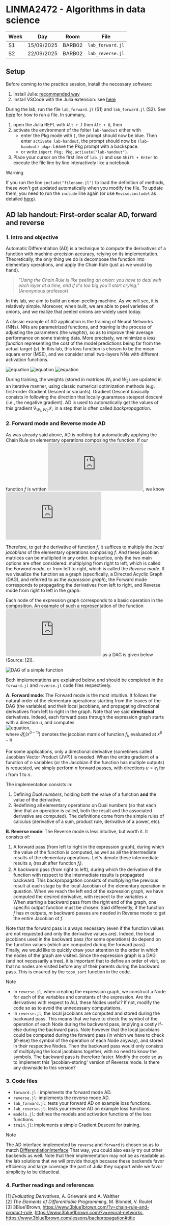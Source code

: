 # LINMA2472 - Algorithms in data science

| Week  | Day        | Room   | File             |
|-------|------------|--------|------------------|
| S1    | 15/09/2025 | BARB02 | `lab_forward.jl` |
| S2    | 22/09/2025 | BARB02 | `lab_reverse.jl` |

## Setup

Before coming to the practice session, install the necessary software:

1. Install Julia: [recommended way](https://modernjuliaworkflows.org/writing/#installation)
2. Install VSCode with the Julia extension: see [here](https://modernjuliaworkflows.org/writing/#editor)

During the lab, run the file `lab_forward.jl` (S1) and `lab_forward.jl` (S2).
See [here](https://modernjuliaworkflows.org/writing/#running_code) for how to run a file.
In summary,
1. open the Julia REPL with `Alt + J` then `Alt + O`, then
2. activate the environment of the folter `lab-handout` either with
    * enter the Pkg mode with `]`, the prompt should now be blue. Then enter `activate lab-handout`, the prompt should now be `(lab-handout) pkg>`. Leave the Pkg prompt with a backspace.
    * or write `import Pkg; Pkg.activate("lab-handout")`.
3. Place your cursor on the first line of `lab.jl` and use `Shift + Enter` to execute the file line by line interactively like a notebook.

> [!WARNING]
> If you run the line `include("filename.jl")` to load the definition
> of methods, these won't get updated automatically when
> you modify the file. To update them, you need to run the
> `include` line again (or use `Revise.includet` as detailed [here](https://modernjuliaworkflows.org/writing/#running_code)).

## AD lab handout: First-order scalar AD, forward and reverse

### 1. Intro and objective 

Automatic Differentiation (AD) is a technique to compute the derivatives of a function with machine-precision accuracy, relying on its implementation. Theoretically, the only thing we do is decompose the function into elementary operations, and apply the Chain Rule (just as we would by hand).   
> *"Using the Chain Rule is like peeling an onion: you have to deal with each layer at a time, and if it's too big you'll start crying."* (Anonymous professor)

In this lab, we aim to build an onion-peeling machine. As we will see, it is relatively simple. Moreover, when built, we are able to peel varieties of onions, and we realize that peeled onions are widely used today.    

A classic example of AD application is the training of Neural Networks (NNs). NNs are parametrized functions, and *training* is the process of adjusting the parameters (the *weights*), so as to improve their average performance on some training data. More precisely, we minimize a *loss function* representing the cost of the model predictions being far from the actual target ($y$). In this lab, this loss function is chosen to be the mean square error (MSE), and we consider small two-layers NNs with different activation functions. 

![equation](https://latex.codecogs.com/svg.latex?\mathcal{L}_1(W_1,%20W_2)%20=%20\frac{1}{m}%5C%7CXW_1W_2-y%5C%7C^2)    
![equation](https://latex.codecogs.com/svg.latex?\mathcal{L}_2(W_1,%20W_2)%20=%20\frac{1}{m}%5C%7C%5Csigma(XW_1)W_2-y%5C%7C^2%20%5Cquad%5Ctext{where}%5Cquad[%5Csigma(M)]_%7Bij%7D%20:=%20%5Ctanh(M_%7Bij%7D))    
![equation](https://latex.codecogs.com/svg.latex?\mathcal{L}_3(W_1,%20W_2)%20=%20\frac{1}{m}%5C%7C%5Csigma(XW_1)W_2-y%5C%7C^2%20%5Cquad%5Ctext{where}%5Cquad[%5Csigma(M)]_%7Bij%7D%20:=%20%5Coperatorname%7BReLU%7D(M_%7Bij%7D))    

During training, the weights (stored in matrices $W_1$ and $W_2$) are updated in an iterative manner, using classic numerical optimization methods (e.g. first-order Gradient Descent or variants). Gradient Descent basically consists in following the direction that locally guarantees steepest descent (i.e., the negative gradient). AD is used to automatically get the values of this gradient $\nabla_{W_1, W_2} \mathcal{L}$, in a step that is often called *backpropagation*.

### 2. Forward mode and Reverse mode AD

As was already said above, AD is nothing but automatically applying the Chain Rule on elementary operations composing the function. If our function $f$ is written 
![equation](https://latex.codecogs.com/svg.latex?f(x)%20=%20(f_K%20%5Ccirc%20f_%7BK-1%7D%20%5Ccirc%20%5Ccdots%20%5Ccirc%20f_2%20%5Ccirc%20f_1)(x)),
we know   
![chain-rule](https://latex.codecogs.com/svg.latex?%5Cfrac%7B%5Cpartial%20f%7D%7B%5Cpartial%20x%7D%20=%20%5Cfrac%7B%5Cpartial%20f_K%7D%7B%5Cpartial%20f_%7BK-1%7D%7D%20%5Ccdots%20%5Cfrac%7B%5Cpartial%20f_2%7D%7B%5Cpartial%20f_1%7D%20%5Cfrac%7B%5Cpartial%20f_1%7D%7B%5Cpartial%20x%7D.)

Therefore, to get the derivative of function $f$, it suffices to multiply the *local jacobians* of the elementary operations composing $f$. And these jacobian matrices can be multiplied in any order. In practice, only the two main options are often considered: multiplying from right to left, which is called the *Forward mode*, or from left to right, which is called the *Reverse mode*. If we visualize the function as a graph (specifically, a Directed Acyclic Graph (DAG), and referred to as the *expression graph*), the Forward mode corresponds to propagating the derivatives from left to right, and Reverse mode from right to left in the graph.     

Each node of the expression graph corresponds to a basic operation in the composition. An example of such a representation of the function ![equation](https://latex.codecogs.com/svg.latex?f(x_1,%20x_2)%20=%20x_2%20e%5E%7Bx_1%7D%20%5Csqrt%7Bx_1%20+%20x_2%20e%5E%7Bx_1%7D%7D)
as a DAG is given below (Source: [2]). 

![DAG of a simple function](dag.png)  

Both implementations are explained below, and should be completed in the `forward.jl` and `reverse.jl` code files respectively.

**A. Forward mode**: The Forward mode is the most intuitive. It follows the natural order of the elementary operations: starting from the leaves of the DAG (the variables) and their local jacobians, and propagating directional derivatives from left to right in the graph. Note that we said **directional** derivatives. Indeed, each forward pass through the expression graph starts with a direction $u$, and computes     
![equation](https://latex.codecogs.com/svg.latex?\displaystyle%20v^{(i)}%20=%20\textbf{J}f_{i}\left(x^{(i-1)}\right)v^{(i-1)}\quad\text{for%20}i=0,\dots,K,\quad\text{from%20}v^{(0)}=u\text{%20until%20}v^{(K)}=v),     
where $\textbf{J}f_{i} \left(x^{(i-1)}\right)$ denotes the jacobian matrix of function $f_i$, evaluated at $x^{(i-1)}$.   

For some applications, only a directional derivative (sometimes called Jacobian Vector Product (JVP)) is needed. When the entire gradient of a function of $n$ variables (or the Jacobian if the function has multiple outputs) is requested, we simply perform $n$ forward passes, with directions $u=e_i$ for $i$ from $1$ to $n$.    

The implementation consists in:  
1. Defining *Dual numbers*, holding both the value of a function **and** the value of the derivative. 
2. Redefining all elementary operations on Dual numbers (so that each time that an operation is called, both the result and the associated derivative are computed). The definitions come from the simple rules of calculus (derivative of a sum, product rule, derivative of a power, etc).

**B. Reverse mode**: The Reverse mode is less intuitive, but worth it. It consists of:
1. A forward pass (from left to right in the expression graph), during which the value of the function is computed, as well as all the intermediate results of the elementary operations. Let's denote these intermediate results $s_i$ (result after function $f_i$).
2. A backward pass (from right to left), during which the derivative of the function with respect to the intermediate results is propagated backward. This backpropagation consists of multiplying the previous result at each stage by the local Jacobian of the elementary operation in question. When we reach the left end of the expression graph, we have computed the desired derivative, with respect to the variables $x$.   
When starting a backward pass from the right end of the graph, one specific output function must be chosen. Said differently, if the function $f$ has $m$ outputs, $m$ backward passes are needed in Reverse mode to get the entire Jacobian of $f$.   


Note that the forward pass is always necessary (even if the function values are not requested and only the derivative values are). Indeed, the local jacobians used in the backward pass (for some operations) do depend on the function values (which are computed during the forward pass).   
Finally, we would like to quickly draw your attention to the order in which the nodes of the graph are visited. Since the expression graph is a DAG (and not necessarily a tree), it is important that to define an order of visit, so that no nodes are visited before any of their parents during the backward pass. This is ensured by the `topo_sort` function in the code. 

> [!NOTE]
> * In `reverse.jl`, when creating the expression graph, we construct a Node for each of the variables and constants of the expression. Are the derivatives with respect to ALL these Nodes useful? If not, modify the code so as to avoid the unnecessary computations.
> * In `reverse.jl`, the local jacobians are computed and stored during the backward pass. This means that we have to check the symbol of the operation of each Node during the backward pass, implying a costly if-else during the backward pass. Note however that the local jacobians could be computed during the forward pass (in which we have to check (if-else) the symbol of the operation of each Node anyway), and stored in their respective Nodes. Then the backward pass would only consists of multiplying the local jacobians together, with no need to know the symbols. The backward pass is therefore faster. Modify the code so as to implement this 'jacobian-storing' version of Reverse mode. Is there any downside to this version?  

### 3. Code files
* `forward.jl` : implements the forward mode AD.
* `reverse.jl`: implements the reverse mode AD.
* `lab_forward.jl`: tests your forward AD on example loss functions.
* `lab_reverse.jl`: tests your reverse AD on example loss functions.
* `models.jl`: defines the models and activation functions of the loss functions.
* `train.jl`: implements a simple Gradient Descent for training.

> [!NOTE]
> The AD interface implemented by `reverse` and `forward` is chosen so as to
> match [DifferentiationInterface](https://juliadiff.org/DifferentiationInterface.jl/DifferentiationInterface/stable/api/#DifferentiationInterface.hvp)
> That way, you could also easily try out other backends as well.
> Note that their implementation may not be as readable as the lab solutions that
> we will provide though because these backends favor efficiency and large coverage
> the part of Julia they support while we favor simplicity to be didactical.

### 4. Further readings and references
[1] *Evaluating Derivatives*, A. Griewank and A. Walther   
[2] *The Elements of Differentiable Programming*, M. Blondel, V. Roulet    
[3] 3Blue1Brown, https://www.3blue1brown.com/?v=chain-rule-and-product-rule, https://www.3blue1brown.com/?v=neural-networks, https://www.3blue1brown.com/lessons/backpropagation#title 
